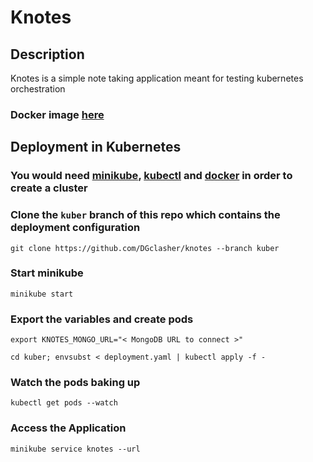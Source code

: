 # Knotes

## Description

Knotes is a simple note taking application meant for testing kubernetes orchestration

### Docker image [here](https://hub.docker.com/r/dgclasher/knotes)

## Deployment in Kubernetes

### You would need [minikube](https://minikube.sigs.k8s.io/docs/start/), [kubectl](https://kubernetes.io/docs/tasks/tools/install-kubectl-linux/) and [docker](https://docs.docker.com/engine/install/) in order to create a cluster

### Clone the `kuber` branch of this repo which contains the deployment configuration
```
git clone https://github.com/DGclasher/knotes --branch kuber
```

### Start minikube
```
minikube start
```

### Export the variables and create pods
```
export KNOTES_MONGO_URL="< MongoDB URL to connect >"
```
```
cd kuber; envsubst < deployment.yaml | kubectl apply -f -
```

### Watch the pods baking up
```
kubectl get pods --watch
```

### Access the Application
```
minikube service knotes --url
```

